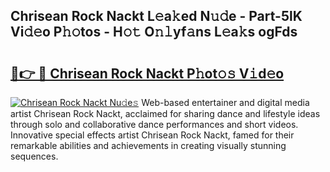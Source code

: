 ## Chrisean Rock Nackt L𝚎a𝚔ed N𝚞𝚍e - Part-5lK Vi𝚍𝚎o P𝚑𝚘tos - H𝚘𝚝 O𝚗𝚕yf𝚊ns L𝚎a𝚔s ogFds

# <h2><a href="http://kfb7hqc.oniu.top/?m=Chrisean+Rock+Nackt">🔗👉 🔴 Chrisean Rock Nackt P𝚑ot𝚘𝚜 V𝚒d𝚎o</a></h2>

[![Chrisean Rock Nackt Nu𝚍e𝚜](https://i.imgur.com/0qMVB7G.gif)](http://kfb7hqc.oniu.top/?m=Chrisean+Rock+Nackt)
Web-based entertainer and digital media artist Chrisean Rock Nackt, acclaimed for sharing dance and lifestyle ideas through solo and collaborative dance performances and short videos. Innovative special effects artist Chrisean Rock Nackt, famed for their remarkable abilities and achievements in creating visually stunning sequences.  
